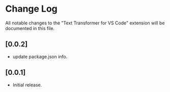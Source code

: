# Change Log
All notable changes to the "Text Transformer for VS Code" extension will be documented in this file.

## [0.0.2]
- update package.json info.

## [0.0.1]
- Initial release.
